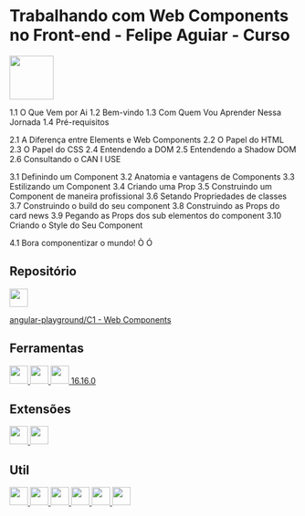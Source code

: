 # Trabalhando com Web Components no Front-end - Felipe Aguiar - Curso

<img src="https://assets.dio.me/-1_09HGSBbBiV8adjHZxrU0knB8L0fy4uQzx_YGpE0o/f:webp/h:77/q:80/w:77/L2NvdXJzZXMvYmFkZ2UvZjNkZmIxY2YtMDU4NS00YzI2LWI2ZjktOWEwYTBkYWUzYTBiLnBuZw" width="77" height="77">

1.1 O Que Vem por Ai
1.2 Bem-vindo
1.3 Com Quem Vou Aprender Nessa Jornada
1.4 Pré-requisitos

2.1 A Diferença entre Elements e Web Components
2.2 O Papel do HTML
2.3 O Papel do CSS
2.4 Entendendo a DOM
2.5 Entendendo a Shadow DOM
2.6 Consultando o CAN I USE

3.1 Definindo um Component
3.2 Anatomia e vantagens de Components
3.3 Estilizando um Component
3.4 Criando uma Prop
3.5 Construindo um Component de maneira profissional
3.6 Setando Propriedades de classes
3.7 Construindo o build do seu component
3.8 Construindo as Props do card news
3.9 Pegando as Props dos sub elementos do component
3.10 Criando o Style do Seu Component

4.1 Bora componentizar o mundo! Ò Ó
 
## Repositório

<a href="https://github.com/felipeAguiarCode/angular-playground">
    <img src="https://github.com/fluidicon.png" width="32" height="32">
</a>

[angular-playground/C1 - Web Components](<angular-playground/C1 - Web Components>)

## Ferramentas

<a href="https://code.visualstudio.com/">
    <img src="https://code.visualstudio.com/assets/favicon.ico" width="32" height="32">
</a>

<a href="https://git-scm.com/">
    <img src="https://git-scm.com/favicon.ico" width="32" height="32">
</a>

<a href="https://nodejs.org/pt">
    <img src="https://nodejs.org/static/images/favicons/favicon.png" width="32" height="32">
	<span>16.16.0</span>
</a>

## Extensões

<a href="https://marketplace.visualstudio.com/items?itemName=eamodio.gitlens">
    <img src="https://eamodio.gallerycdn.vsassets.io/extensions/eamodio/gitlens/2025.7.105/1751361046708/Microsoft.VisualStudio.Services.Icons.Default" width="32" height="32">
</a>

<a href="https://marketplace.visualstudio.com/items?itemName=ritwickdey.LiveServer">
    <img src="https://ritwickdey.gallerycdn.vsassets.io/extensions/ritwickdey/liveserver/5.7.9/1736542717282/Microsoft.VisualStudio.Services.Icons.Default" width="32" height="32">
</a>

## Util

<a href="https://www.w3.org/">
    <img src="https://www.w3.org/assets/logos/w3c/favicon-32.png" width="32" height="32">
</a>

<a href="https://developer.mozilla.org/pt-BR/">
    <img src="https://developer.mozilla.org/favicon.ico" width="32" height="32">
</a>

<a href="https://www.npmjs.com/">
    <img src="https://static-production.npmjs.com/58a19602036db1daee0d7863c94673a4.png" width="32" height="32">
</a>

<a href="https://cssgenerator.org/box-shadow-css-generator.html">
    <img src="https://cssgenerator.org/favicon.png" width="32" height="32">
</a>

<a href="https://caniuse.com/">
    <img src="https://caniuse.com/img/favicon-128.png" width="32" height="32">
</a>

<a href="https://marketplace.visualstudio.com/items?itemName=tldraw-org.tldraw-vscode">
    <img src="https://tldraw-org.gallerycdn.vsassets.io/extensions/tldraw-org/tldraw-vscode/2.96.3/1751378261028/Microsoft.VisualStudio.Services.Icons.Default" width="32" height="32">
</a>
